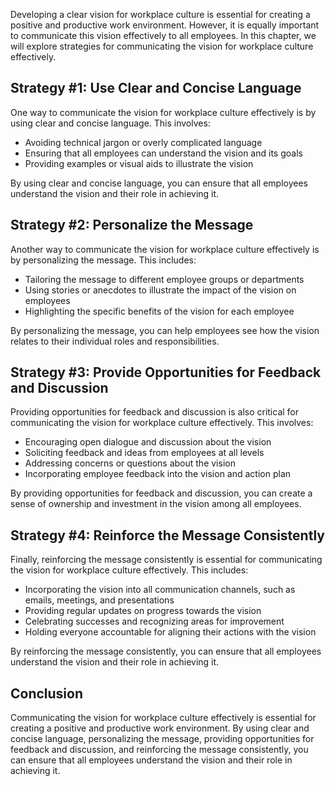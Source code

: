 
Developing a clear vision for workplace culture is essential for creating a positive and productive work environment. However, it is equally important to communicate this vision effectively to all employees. In this chapter, we will explore strategies for communicating the vision for workplace culture effectively.

Strategy #1: Use Clear and Concise Language
-------------------------------------------

One way to communicate the vision for workplace culture effectively is by using clear and concise language. This involves:

* Avoiding technical jargon or overly complicated language
* Ensuring that all employees can understand the vision and its goals
* Providing examples or visual aids to illustrate the vision

By using clear and concise language, you can ensure that all employees understand the vision and their role in achieving it.

Strategy #2: Personalize the Message
------------------------------------

Another way to communicate the vision for workplace culture effectively is by personalizing the message. This includes:

* Tailoring the message to different employee groups or departments
* Using stories or anecdotes to illustrate the impact of the vision on employees
* Highlighting the specific benefits of the vision for each employee

By personalizing the message, you can help employees see how the vision relates to their individual roles and responsibilities.

Strategy #3: Provide Opportunities for Feedback and Discussion
--------------------------------------------------------------

Providing opportunities for feedback and discussion is also critical for communicating the vision for workplace culture effectively. This involves:

* Encouraging open dialogue and discussion about the vision
* Soliciting feedback and ideas from employees at all levels
* Addressing concerns or questions about the vision
* Incorporating employee feedback into the vision and action plan

By providing opportunities for feedback and discussion, you can create a sense of ownership and investment in the vision among all employees.

Strategy #4: Reinforce the Message Consistently
-----------------------------------------------

Finally, reinforcing the message consistently is essential for communicating the vision for workplace culture effectively. This includes:

* Incorporating the vision into all communication channels, such as emails, meetings, and presentations
* Providing regular updates on progress towards the vision
* Celebrating successes and recognizing areas for improvement
* Holding everyone accountable for aligning their actions with the vision

By reinforcing the message consistently, you can ensure that all employees understand the vision and their role in achieving it.

Conclusion
----------

Communicating the vision for workplace culture effectively is essential for creating a positive and productive work environment. By using clear and concise language, personalizing the message, providing opportunities for feedback and discussion, and reinforcing the message consistently, you can ensure that all employees understand the vision and their role in achieving it.
